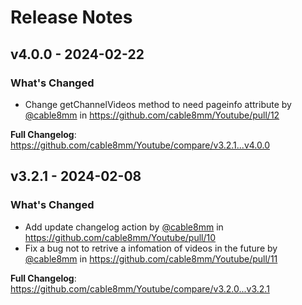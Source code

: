# Release Notes

## v4.0.0 - 2024-02-22

### What's Changed

* Change getChannelVideos method to need pageinfo attribute by [@cable8mm](https://github.com/cable8mm) in https://github.com/cable8mm/Youtube/pull/12

**Full Changelog**: https://github.com/cable8mm/Youtube/compare/v3.2.1...v4.0.0

## v3.2.1 - 2024-02-08

### What's Changed

* Add update changelog action by [@cable8mm](https://github.com/cable8mm) in https://github.com/cable8mm/Youtube/pull/10
* Fix a bug not to retrive a infomation of videos in the future by [@cable8mm](https://github.com/cable8mm) in https://github.com/cable8mm/Youtube/pull/11

**Full Changelog**: https://github.com/cable8mm/Youtube/compare/v3.2.0...v3.2.1
